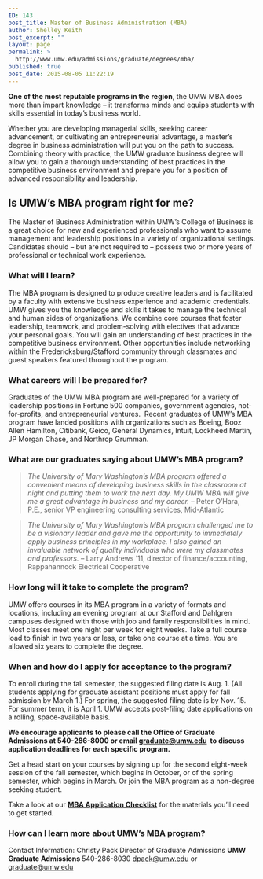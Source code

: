 ```yaml
---
ID: 143
post_title: Master of Business Administration (MBA)
author: Shelley Keith
post_excerpt: ""
layout: page
permalink: >
  http://www.umw.edu/admissions/graduate/degrees/mba/
published: true
post_date: 2015-08-05 11:22:19
---
```

<strong>One of the most reputable programs in the region</strong>, the UMW MBA does more than impart knowledge – it transforms minds and equips students with skills essential in today’s business world.

Whether you are developing managerial skills, seeking career advancement, or cultivating an entrepreneurial advantage, a master’s degree in business administration will put you on the path to success. Combining theory with practice, the UMW graduate business degree will allow you to gain a thorough understanding of best practices in the competitive business environment and prepare you for a position of advanced responsibility and leadership.
<h2>Is UMW’s MBA program right for me?</h2>
The Master of Business Administration within UMW’s College of Business is a great choice for new and experienced professionals who want to assume management and leadership positions in a variety of organizational settings. Candidates should – but are not required to – possess two or more years of professional or technical work experience.
<h3><strong>What will I learn?</strong></h3>
The MBA program is designed to produce creative leaders and is facilitated by a faculty with extensive business experience and academic credentials. UMW gives you the knowledge and skills it takes to manage the technical and human sides of organizations. We combine core courses that foster leadership, teamwork, and problem-solving with electives that advance your personal goals. You will gain an understanding of best practices in the competitive business environment. Other opportunities include networking within the Fredericksburg/Stafford community through classmates and guest speakers featured throughout the program.
<h3><strong>What careers will I be prepared for?</strong></h3>
Graduates of the UMW MBA program are well-prepared for a variety of leadership positions in Fortune 500 companies, government agencies, not-for-profits, and entrepreneurial ventures.  Recent graduates of UMW’s MBA program have landed positions with organizations such as Boeing, Booz Allen Hamilton, Citibank, Geico, General Dynamics, Intuit, Lockheed Martin, JP Morgan Chase, and Northrop Grumman.
<h3><strong>What are our graduates saying about UMW’s MBA program?</strong></h3>
<blockquote><em>The University of Mary Washington’s MBA program offered a convenient means of developing business skills in the classroom at night and putting them to work the next day. My UMW MBA will give me a great advantage in business and my career.
</em>– Peter O’Hara, P.E., senior VP engineering consulting services, Mid-Atlantic</blockquote>
<blockquote><em>The University of Mary Washington’s MBA program challenged me to be a visionary leader and gave me the opportunity to immediately apply business principles in my workplace. I also gained an invaluable network of quality individuals who were my classmates and professors.
</em>– Larry Andrews ’11, director of finance/accounting, Rappahannock Electrical Cooperative</blockquote>
<h3><strong>How long will it take to complete the program?</strong></h3>
UMW offers courses in its MBA program in a variety of formats and locations, including an evening program at our Stafford and Dahlgren campuses designed with those with job and family responsibilities in mind. Most classes meet one night per week for eight weeks. Take a full course load to finish in two years or less, or take one course at a time. You are allowed six years to complete the degree.
<h3><strong>When and how do I apply for acceptance to the program?</strong></h3>
To enroll during the fall semester, the suggested filing date is Aug. 1. (All students applying for graduate assistant positions must apply for fall admission by March 1.) For spring, the suggested filing date is by Nov. 15. For summer term, it is April 1. UMW accepts post-filing date applications on a rolling, space-available basis.

<strong>We encourage applicants to please call the Office of Graduate Admissions at 540-286-8000 or email </strong><a href="mailto:graduate@umw.edu"><strong>graduate@umw.edu</strong></a><strong>  to discuss application deadlines for each specific program. </strong>

Get a head start on your courses by signing up for the second eight-week session of the fall semester, which begins in October, or of the spring semester, which begins in March. Or join the MBA program as a non-degree seeking student.

Take a look at our <a href="http://www.umw.edu/admissions/graduate/degrees/mba/mba-checklist/"><strong>MBA Application Checklist</strong></a> for the materials you’ll need to get started.
<h3><strong>How can I learn more about UMW’s MBA program?</strong></h3>
Contact Information:
Christy Pack
Director of Graduate Admissions
<strong>UMW Graduate Admissions
</strong>540-286-8030
<a href="mailto:dpack@umw.edu">dpack@umw.edu</a> or <a href="mailto:graduate@umw.edu">graduate@umw.edu</a>